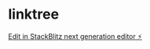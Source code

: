 # linktree

[Edit in StackBlitz next generation editor ⚡️](https://stackblitz.com/~/github.com/galgabor24/linktree)